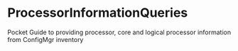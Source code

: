 # ProcessorInformationQueries
Pocket Guide to providing processor, core and logical processor information from ConfigMgr inventory
